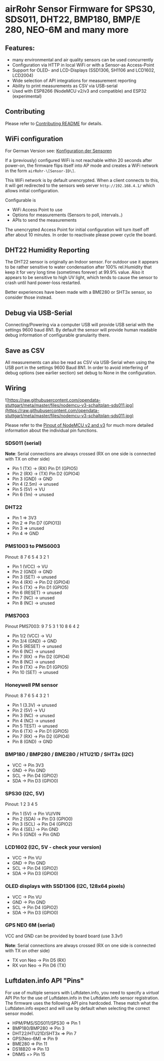 # airRohr Sensor Firmware for SPS30, SDS011, DHT22, BMP180, BMP/E 280, NEO-6M and many more

## Features:
* many environmental and air quality sensors can be used concurrently
* Configuration via HTTP in local WiFi or with a Sensor-as Access-Point
* Support for OLED- and LCD-Displays (SSD1306, SH1106 and LCD1602, LCD2004)
* Wide selection of API integrations for measurement reporting
* Ability to print measurements as CSV via USB-serial
* Used with ESP8266 (NodeMCU v2/v3 and compatible) and ESP32 (experimental)

## Contributing

Please refer to [Contributing README](./Contributing.md) for details.

## WiFi configuration
For German Version see: [Konfiguration der Sensoren](https://github.com/opendata-stuttgart/meta/wiki/Konfiguration-der-Sensoren)

If a (previously) configured WiFi is not reachable within 20 seconds after power-on,
the firmware flips itself into AP mode and creates a WiFi network in the form `airRohr-\[Sensor-ID\]`.

This WiFi network is by default unencrypted. When a client connects to this, it will get
redirected to the sensors web server `http://192.168.4.1/` which allows initial configuration.

Configurable is
* WiFi Access Point to use
* Options for measurements (Sensors to poll, intervals..)
* APIs to send the measurements

The unencrypted Access Point for initial configuration will turn itself off after about
10 minutes. In order to reactivate please power cycle the board.

## DHT22 Humidity Reporting

The DHT22 sensor is originally an Indoor sensor. For outdoor use it appears to be rather
sensitive to water condensation after 100% rel.Humidity that keep it for very long time
(sometimes forever) at 99.9% value. Also it appears to be sensitive to high UV light,
which tends to cause the sensor to crash until hard power-loss restarted.

Better experiences have been made with a BME280 or SHT3x sensor, so consider those instead.


## Debug via USB-Serial

Connecting/Powering via a computer USB will provide USB serial with the settings 9600 baud 8N1.
By default the sensor will provide human readable debug information of configurable granularity
there.

## Save as CSV

All measurements can also be read as CSV via USB-Serial when using the USB port in the
settings 9600 Baud 8N1. In order to avoid interfering of debug options (see earlier section)
set debug to None in the configuration.


## Wiring

![https://raw.githubusercontent.com/opendata-stuttgart/meta/master/files/nodemcu-v3-schaltplan-sds011.jpg](https://raw.githubusercontent.com/opendata-stuttgart/meta/master/files/nodemcu-v3-schaltplan-sds011.jpg)

Please refer to the [Pinout of NodeMCU v2 and v3](https://github.com/opendata-stuttgart/meta/wiki/Pinouts-NodeMCU-v2,-v3) for much more detailed information about the individual pin functions.

### SDS011 (serial)
**Note**: Serial connections are always crossed (RX on one side is connected with TX on other side)
* Pin 1 (TX)   -> (RX) Pin D1 (GPIO5)
* Pin 2 (RX)   -> (TX) Pin D2 (GPIO4)
* Pin 3 (GND)  -> GND
* Pin 4 (2.5m) -> unused
* Pin 5 (5V)   -> VU
* Pin 6 (1m)   -> unused

### DHT22
* Pin 1 => 3V3
* Pin 2 => Pin D7 (GPIO13)
* Pin 3 => unused
* Pin 4 => GND

### PMS1003 to PMS6003
Pinout:
   8 7 6 5 4 3 2 1

* Pin 1 (VCC)   -> VU
* Pin 2 (GND)   -> GND
* Pin 3 (SET)   -> unused
* Pin 4 (RX)    -> Pin D2 (GPIO4)
* Pin 5 (TX)    -> Pin D1 (GPIO5)
* Pin 6 (RESET) -> unused
* Pin 7	(NC)	-> unused
* Pin 8 (NC)	-> unused

### PMS7003
Pinout PMS7003:
   9  7  5  3  1
  10  8  6  4  2

* Pin  1/2 (VCC) -> VU
* Pin  3/4 (GND) -> GND
* Pin  5 (RESET) -> unused
* Pin  6 (NC)    -> unused
* Pin  7 (RX)    -> Pin D2 (GPIO4)
* Pin  8 (NC)    -> unused
* Pin  9 (TX)    -> Pin D1 (GPIO5)
* Pin 10 (SET)   -> unused

### Honeywell PM sensor
Pinout:
   8 7 6 5 4 3 2 1
* Pin 1 (3.3V)   -> unused
* Pin 2 (5V)     -> VU
* Pin 3 (NC)     -> unused
* Pin 4 (NC)     -> unused
* Pin 5 TEST)    -> unused
* Pin 6 (TX)     -> Pin D1 (GPIO5)
* Pin 7	(RX)     -> Pin D2 (GPIO4)
* Pin 8 (GND)    -> GND

### BMP180 / BMP280 / BME280 / HTU21D / SHT3x (I2C)
* VCC  ->  Pin 3V3
* GND  ->  Pin GND
* SCL  ->  Pin D4 (GPIO2)
* SDA  ->  Pin D3 (GPIO0)

### SPS30 (I2C, 5V)
Pinout:
   1 2 3 4 5
* Pin 1 (5V)     -> Pin VU/VIN
* Pin 2 (SDA)    -> Pin D3 (GPIO0)
* Pin 3 (SCL)    -> Pin D4 (GPIO2)
* Pin 4 (SEL)    -> Pin GND
* Pin 5 (GND)    -> Pin GND

### LCD1602 (I2C, 5V - check your version)
* VCC  ->  Pin VU
* GND  ->  Pin GND
* SCL  ->  Pin D4 (GPIO2)
* SDA  ->  Pin D3 (GPIO0)

### OLED displays with SSD1306 (I2C, 128x64 pixels)
* VCC -> Pin VU
* GND -> Pin GND
* SCL  ->  Pin D4 (GPIO2)
* SDA  ->  Pin D3 (GPIO0)

### GPS NEO 6M (serial)
VCC and GND can be provided by board board (use 3.3v!)

**Note**: Serial connections are always crossed (RX on one side is connected with TX on other side)

* TX von Neo -> Pin D5 (RX) 
* RX von Neo -> Pin D6 (TX) 

## Luftdaten.info API "Pins"

For use of multiple sensors with Luftdaten.info, you need to specify a *virtual* API Pin
for the use of Luftdaten.info in the Luftdaten.info sensor registration. The firmware
uses the following API pins hardcoded. These match what the Luftdaten.info expect and
will use by default when selecting the correct sensor model.

* HPM/PMS/SDS011/SPS30 => Pin 1
* BMP180/BMP280 => Pin 3
* DHT22/HTU21D/SHT3x => Pin 7
* GPS(Neo-6M) => Pin 9
* BME280 => Pin 11
* DS18B20 => Pin 13
* DNMS +> Pin 15
